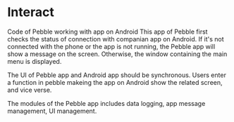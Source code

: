 # Interact
Code of Pebble working with app on Android
This app of Pebble first checks the status of connection with companian app on Android. If it's not connected with the phone or the app is not running, the Pebble app will show a message on the screen. Otherwise, the window containing the main menu is displayed.

The UI of Pebble app and Android app should be synchronous. Users enter a function in pebble makeing the app on Android show the related screen, and vice verse. 

The modules of the Pebble app includes data logging, app message management, UI management.
